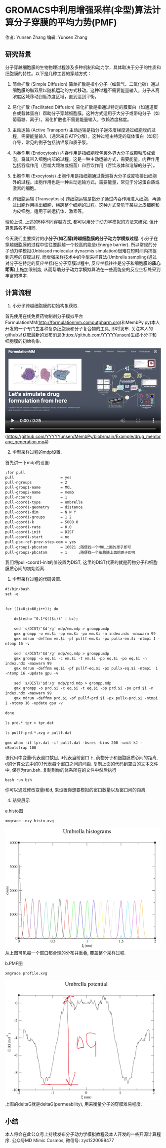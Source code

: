# GROMACS中利用增强采样(伞型)算法计算分子穿膜的平均力势(PMF)
作者: Yunsen Zhang  编辑: Yunsen Zhang

## 研究背景

分子穿越细胞膜的生物物理过程涉及多种机制和动力学，具体取决于分子的性质和细胞膜的特性。以下是几种主要的穿越方式：

1. 简单扩散 (Simple Diffusion)
简单扩散是指小分子（如氧气、二氧化碳）通过细胞膜的脂双层以随机运动的方式移动。这种过程不需要能量输入，分子从高浓度区域移动到低浓度区域，直到达到平衡。

2. 易化扩散 (Facilitated Diffusion)
易化扩散是指通过特定的膜蛋白（如通道蛋白或载体蛋白）帮助分子穿越细胞膜。这种方式适用于大分子或带电分子（如葡萄糖、离子）。易化扩散也不需要能量输入，依赖浓度梯度。

3. 主动运输 (Active Transport)
主动运输是指分子逆浓度梯度通过细胞膜的过程，需要能量输入（通常来自ATP分解）。这种过程由特定的载体蛋白（如泵）介导，常见的例子包括钠钾泵和质子泵。

4. 内吞作用 (Endocytosis)
内吞作用是指细胞膜包裹外界大分子或颗粒形成囊泡，将其带入细胞内部的过程。这是一种主动运输方式，需要能量。内吞作用包括吞噬作用（吞噬大颗粒或细菌）和吞饮作用（吞饮液体和溶解的分子）。

5. 出胞作用 (Exocytosis)
出胞作用是指细胞通过囊泡将大分子或废物排出细胞外的过程。出胞作用也是一种主动运输方式，需要能量，常见于分泌蛋白质或激素的细胞。

6. 跨细胞运输 (Transcytosis)
跨细胞运输是指分子通过内吞作用进入细胞，再通过出胞作用排出细胞，横跨整个细胞的过程。这种方式常见于某些上皮细胞和内皮细胞，适用于转运抗体、激素等。

理论上说, 上述的6种不同穿越方式, 都可以用分子动力学模拟的方法来研究. 但计算思路各不相同.

今天我们主要探讨的**小分子(如乙醇)跨越细胞膜的分子动力学模拟过程**. 小分子在穿越细胞膜的过程中往往要翻越一个较高的能垒(Energe barrier). 所以常规的分子动力学模拟(Unbiased molecular dynacmis simulation)很难在短时间内捕捉到完整的穿膜过程. 而增强采样技术中的伞型采样算法(Umbrella sampling)通过对分子在特定的反应坐标(在分子穿膜过程中, 反应坐标往往是分子和细胞膜的**质心距离**)上施加限制势, 从而帮助分子动力学模拟算法在一些高能垒的反应坐标处采到丰富的样本.

## 计算流程
1. 小分子跨越细胞膜的初始构象获取.
   
首先使用在线免费药物制剂分子模拟平台FormulationMM(<http://formulationmm.computpharm.org>)和MembPy.py(本人开发的一个专门生各种复杂细胞膜和分子复合物的工具, 即将发布. 关注本人的github以获取最新的发布消息(https://github.com/YYYYYunsen)生成小分子和细胞膜的初始构象.

![Watch the video](https://github.com/YYYYYunsen/MembPy/blob/main/Example/title.jpg)(https://github.com/YYYYYunsen/MembPy/blob/main/Example/drug_membrane_generation.mp4)


2. 伞型采样过程的mdp设置.

首先讲一下mdp的设置:
```
;for pull
pull                     = yes
pull-ngroups             = 2
pull-group1-name         = MOL
pull-group2-name         = memb
pull-ncoords             = 1
pull-coord1-type         = umbrella
pull-coord1-geometry     = distance
pull-coord1-dim          = N N Y
pull-coord1-groups       = 1 2
pull-coord1-k            = 5000.0
pull-coord1-rate         = 0.0
pull-coord1-init         = DIST
pull-coord1-start        = no
pull-pbc-ref-prev-step-com = yes
pull-group1-pbcatom      = 16021 ;随便找一个MOL上面的原子即可
pull-group2-pbcatom      = 1     ;随便找一个细胞膜上面的原子即可
```
我们将pull-coord1-init的值设置为DIST, 这里的DIST代表的就是药物分子和细胞膜质心间的初始距离.

1. 伞型采样过程的代码设置.
```
#!/bin/bash
set -e


for ((i=0;i<60;i++)); do

	d=$(echo "0.1*$(($i))" | bc);

	sed 's/DIST/'$d'/g' mdp/em.mdp > grompp.mdp
	gmx grompp -o em.$i -pp em.$i -po em.$i -n index.ndx -maxwarn 99
	gmx mdrun -deffnm em.$i -pf pullf-em.$i -px pullx-em.$i -ntmpi 1 -ntomp 16 -v

	sed 's/DIST/'$d'/g' mdp/eq.mdp > grompp.mdp
	gmx grompp -o eq.$i -c em.$i -t em.$i -pp eq.$i -po eq.$i -n index.ndx -maxwarn 99
	gmx mdrun -deffnm eq.$i -pf pullf-eq.$i -px pullx-eq.$i -ntmpi  1 -ntomp 16 -update gpu -v 

	sed 's/DIST/'$d'/g' mdp/prd.mdp > grompp.mdp
	gmx grompp -o prd.$i -c eq.$i -t eq.$i -pp prd.$i -po prd.$i -n index.ndx -maxwarn 99
	gmx mdrun -deffnm prd.$i -pf pullf-prd.$i -px pullx-prd.$i -ntmpi  1 -ntomp 16 -update gpu -v

done

ls prd.*.tpr > tpr.dat

ls pullf-prd.*.xvg > pullf.dat

gmx wham -it tpr.dat -if pullf.dat -bsres -bins 200 -unit kJ -nBootstrap 100
```
该代码中变量i代表窗口数目, d代表当前窗口下, 药物分子和细胞膜质心间的距离, d的计算公式中的0.1代表每个窗口之间的间距. 复制上面的代码到空白的文本文件中, 保存为run.bsh. 复制到你的体系所在的文件中然后执行
```
bash run.bsh
```
你可以通过修改变量i和d, 来设置你想要模拟的窗口数量以及窗口间的距离.

4. 结果展示

a.histo图
```
xmgrace -nxy histo.xvg
```
![Image text](https://github.com/YYYYYunsen/MembPy/blob/main/Example/image.png)
从上图可见每一个窗口都合理的分布并重叠, 覆盖整个采样过程.

b.PMF图
```
xmgrace profile.xvg
```
![Image text](https://github.com/YYYYYunsen/MembPy/blob/main/Example/image-2.png)
上图的deltaG就是deltaG(permeability), 用来衡量分子的穿膜难易程度.

## 小结
本人将会在此公众号上持续发布分子动力学模拟教程及本人开发的一些开源计算程序. 公众号MD Mimic Cosmos, 微信号: zys1220098477
